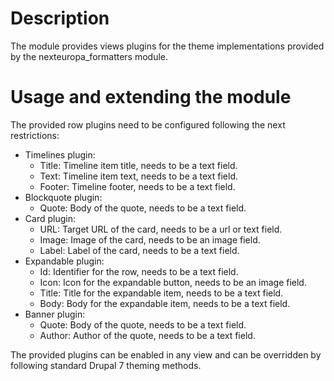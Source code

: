 # Description
The module provides views plugins for the theme implementations provided by
the nexteuropa_formatters module.

# Usage and extending the module
The provided row plugins need to be configured following the next restrictions:

* Timelines plugin:
    * Title: Timeline item title, needs to be a text field. 
    * Text: Timeline item text, needs to be a text field.
    * Footer: Timeline footer, needs to be a text field.
* Blockquote plugin:
    * Quote: Body of the quote, needs to be a text field. 
* Card plugin:
    * URL: Target URL of the card, needs to be a url or text field. 
    * Image: Image of the card, needs to be an image field.
    * Label: Label of the card, needs to be a text field.
* Expandable plugin:
    * Id: Identifier for the row, needs to be a text field. 
    * Icon: Icon for the expandable button, needs to be an image field.
    * Title: Title for the expandable item, needs to be a text field.
    * Body: Body for the expandable item, needs to be a text field.
* Banner plugin:
    * Quote: Body of the quote, needs to be a text field. 
    * Author: Author of the quote, needs to be a text field. 

The provided plugins can be enabled in any view and can be overridden by
following standard Drupal 7 theming methods.
